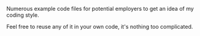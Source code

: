 Numerous example code files for potential employers to get an idea of my coding style.

Feel free to reuse any of it in your own code, it's nothing too complicated.